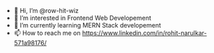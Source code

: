 - 👋 Hi, I’m @row-hit-wiz
- 👀 I’m interested in Frontend Web Developement
- 🌱 I’m currently learning MERN Stack developement
- 📫 How to reach me on https://www.linkedin.com/in/rohit-narulkar-571a98176/

<!---
row-hit-wiz/row-hit-wiz is a ✨ special ✨ repository because its `README.md` (this file) appears on your GitHub profile.
You can click the Preview link to take a look at your changes.
--->
